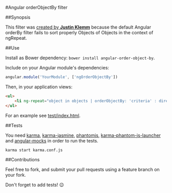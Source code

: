 #Angular orderObjectBy filter

##Synopsis

This filter was [created by **Justin Klemm**](http://justinklemm.com/angularjs-filter-ordering-objects-ngrepeat/) because the default Angular orderBy filter fails to sort properly Objects of Objects in the context of ngRepeat.

##Use

Install as Bower dependency: ```bower install angular-order-object-by```.

Include on your Angular module's dependencies:

```javascript
angular.module('YourModule', ['ngOrderObjectBy'])
```

Then, in your application views:

```html
<ul>
    <li ng-repeat="object in objects | orderObjectBy: 'criteria' : direction">...</li>
</ul>
```

For an example see [test/index.html](https://github.com/fmquaglia/ngOrderObjectBy/blob/master/test/index.html).

##Tests

You need [karma](https://www.npmjs.org/package/karma), [karma-jasmine](https://www.npmjs.org/package/karma-jasmine), [phantomjs](https://www.npmjs.org/package/phantomjs), [karma-phantom-js-launcher](https://www.npmjs.org/package/karma-phantomjs-launcher) and [angular-mocks](https://www.npmjs.org/package/angular-mocks) in order to run the tests.

```karma start karma.conf.js ```

##Contributions

Feel free to fork, and submit your pull requests using a feature branch on your fork.

Don't forget to add tests! :wink:
